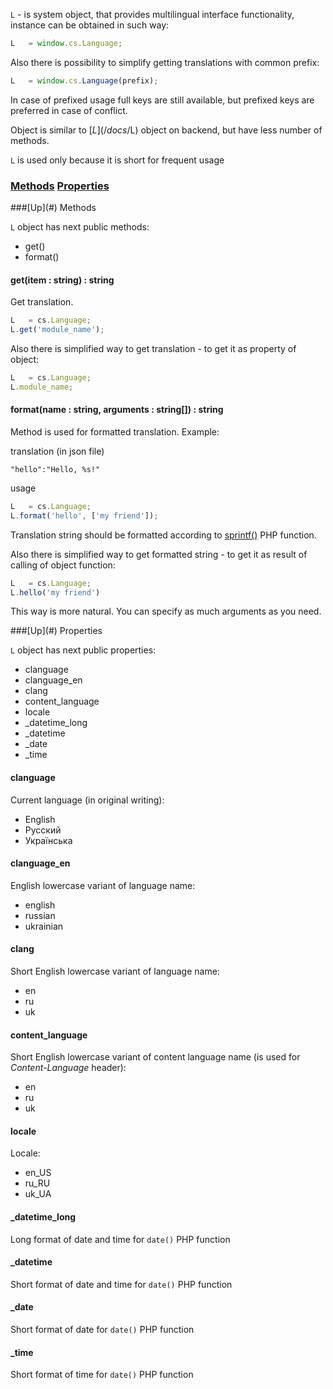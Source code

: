 `L` - is system object, that provides multilingual interface functionality, instance can be obtained in such way:
```javascript
L	= window.cs.Language;
```
Also there is possibility to simplify getting translations with common prefix:
```javascript
L	= window.cs.Language(prefix);
```
In case of prefixed usage full keys are still available, but prefixed keys are preferred in case of conflict.

Object is similar to [$L](/docs/$L) object on backend, but have less number of methods.

`L` is used only because it is short for frequent usage

### [Methods](#methods) [Properties](#properties)

<a name="methods" />
###[Up](#) Methods

`L` object has next public methods:
* get()
* format()

#### get(item : string) : string
Get translation.
```javascript
L	= cs.Language;
L.get('module_name');
```

Also there is simplified way to get translation - to get it as property of object:
```javascript
L	= cs.Language;
L.module_name;
```

#### format(name : string, arguments : string[]) : string
Method is used for formatted translation. Example:

translation (in json file)

	"hello":"Hello, %s!"
usage
```javascript
L	= cs.Language;
L.format('hello', ['my friend']);
```

Translation string should be formatted according to [sprintf()](http://www.php.net/manual/en/function.sprintf.php) PHP function.

Also there is simplified way to get formatted string - to get it as result of calling of object function:
```javascript
L	= cs.Language;
L.hello('my friend')
```

This way is more natural. You can specify as much arguments as you need.

<a name="properties" />
###[Up](#) Properties

`L` object has next public properties:

* clanguage
* clanguage_en
* clang
* content_language
* locale
* _datetime_long
* _datetime
* _date
* _time

#### clanguage
Current language (in original writing):
* English
* Русский
* Українська

#### clanguage_en
English lowercase variant of language name:
* english
* russian
* ukrainian

#### clang
Short English lowercase variant of language name:
* en
* ru
* uk

#### content_language
Short English lowercase variant of content language name (is used for *Content-Language* header):
* en
* ru
* uk

#### locale
Locale:
* en_US
* ru_RU
* uk_UA

#### _datetime_long
Long format of date and time for `date()` PHP function

#### _datetime
Short format of date and time for `date()` PHP function

#### _date
Short format of date for `date()` PHP function

#### _time
Short format of time for `date()` PHP function
